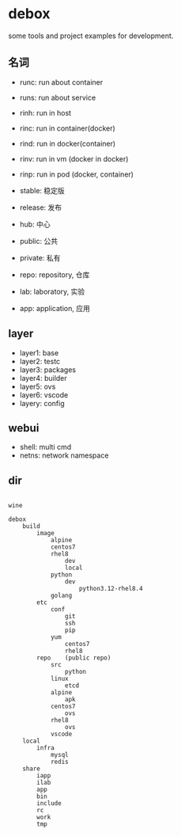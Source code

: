 # debox

some tools and project examples for development.

## 名词
- runc: run about container
- runs: run about service

- rinh: run in host
- rinc: run in container(docker)
- rind: run in docker(container)
- rinv: run in vm  (docker in docker)

- rinp: run in pod (docker, container)


- stable: 稳定版
- release: 发布

- hub: 中心
- public: 公共
- private: 私有
- repo: repository, 仓库
- lab: laboratory, 实验
- app: application, 应用

## layer
- layer1: base
- layer2: testc
- layer3: packages
- layer4: builder
- layer5: ovs
- layer6: vscode
- layery: config

## webui
- shell: multi cmd
- netns: network namespace 

## dir
```text

wine

debox
    build
        image
            alpine
            centos7
            rhel8  
                dev
                local
            python
                dev
                    python3.12-rhel8.4
            golang
        etc
            conf
                git
                ssh
                pip
            yum
                centos7
                rhel8
        repo    (public repo)
            src
                python 
            linux  
                etcd
            alpine
                apk
            centos7
                ovs
            rhel8 
                ovs
            vscode
    local
        infra
            mysql
            redis
    share
        iapp
        ilab
        app
        bin
        include
        rc
        work
        tmp
```

